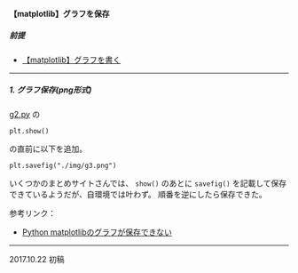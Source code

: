 #### 【matplotlib】グラフを保存
##### 前提
- <u> [【matplotlib】グラフを書く](./g1.md)</u>
---

##### 1. グラフ保存(png形式)

<u>[g2.py](./g2.py)</u> の
```
plt.show()
```

の直前に以下を追加。

```
plt.savefig("./img/g3.png")
```

いくつかのまとめサイトさんでは、 ```show()``` のあとに ```savefig()``` を記載して保存できているようだが、自環境では叶わず。
順番を逆にしたら保存できた。

参考リンク：<br>
- <u>[Python matplotlibのグラフが保存できない](https://teratail.com/questions/66705)</u>
---
2017.10.22 初稿
